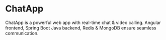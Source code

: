 # ChatApp
ChatApp is a powerful web app with real-time chat &amp; video calling. Angular frontend, Spring Boot Java backend, Redis &amp; MongoDB ensure seamless communication.
